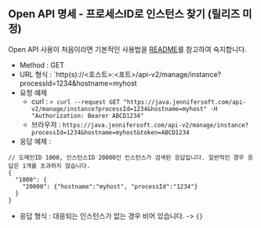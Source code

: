## Open API 명세 - 프로세스ID로 인스턴스 찾기 (릴리즈 미정)

Open API 사용이 처음이라면 기본적인 사용법을 [README](/README.md)를 참고하여 숙지합니다.

- Method : GET
- URL 형식 : `http(s)://<호스트>:<포트>/api-v2/manage/instance?processId=1234&hostname=myhost
- 요청 예제
  - curl : `> curl --request GET "https://java.jennifersoft.com/api-v2/manage/instance?processId=1234&hostname=myhost" -H "Authorization: Bearer ABCD1234"`
  - 브라우저 : `https://java.jennifersoft.com/api-v2/manage/instance?processId=1234&hostname=myhost&token=ABCD1234`
- 응답 예제 : 
```
// 도메인ID 1000, 인스턴스ID 20000인 인스턴스가 검색된 응답입니다. 일반적인 경우 응답은 1개를 초과하지 않습니다.
{
  "1000": {
    "20000": {"hostname":"myhost", "processId":"1234"}
  }
}
```
- 응답 형식 : 대응되는 인스턴스가 없는 경우 비어 있습니다. -> ```{}```
